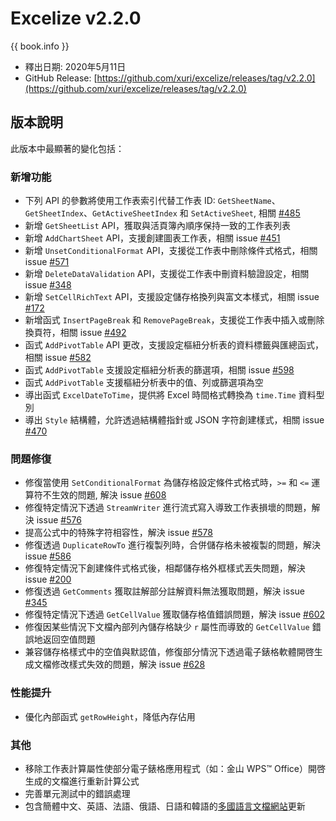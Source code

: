 # Excelize v2.2.0

{{ book.info }}

* 釋出日期: 2020年5月11日
* GitHub Release: [https://github.com/xuri/excelize/releases/tag/v2.2.0](https://github.com/xuri/excelize/releases/tag/v2.2.0)

## 版本說明

此版本中最顯著的變化包括：

### 新增功能

* 下列 API 的參數將使用工作表索引代替工作表 ID: `GetSheetName`、`GetSheetIndex`、`GetActiveSheetIndex` 和 `SetActiveSheet`, 相關 [#485](https://github.com/xuri/excelize/issues/485)
* 新增 `GetSheetList` API，獲取與活頁簿內順序保持一致的工作表列表
* 新增 `AddChartSheet` API，支援創建圖表工作表，相關 issue [#451](https://github.com/xuri/excelize/issues/451)
* 新增 `UnsetConditionalFormat` API，支援從工作表中刪除條件式格式，相關 issue [#571](https://github.com/xuri/excelize/issues/571)
* 新增 `DeleteDataValidation` API，支援從工作表中刪資料驗證設定，相關 issue [#348](https://github.com/xuri/excelize/issues/348)
* 新增 `SetCellRichText` API，支援設定儲存格換列與富文本樣式，相關 issue [#172](https://github.com/xuri/excelize/issues/172)
* 新增函式 `InsertPageBreak` 和 `RemovePageBreak`，支援從工作表中插入或刪除換頁符，相關 issue [#492](https://github.com/xuri/excelize/issues/492)
* 函式 `AddPivotTable` API 更改，支援設定樞紐分析表的資料標籤與匯總函式，相關 issue [#582](https://github.com/xuri/excelize/issues/582)
* 函式 `AddPivotTable` 支援設定樞紐分析表的篩選項，相關 issue [#598](https://github.com/xuri/excelize/issues/598)
* 函式 `AddPivotTable` 支援樞紐分析表中的值、列或篩選項為空
* 導出函式 `ExcelDateToTime`，提供將 Excel 時間格式轉換為 `time.Time` 資料型別
* 導出 `Style` 結構體，允許透過結構體指針或 JSON 字符創建樣式，相關 issue [#470](https://github.com/xuri/excelize/issues/470)

### 問題修復

* 修復當使用 `SetConditionalFormat` 為儲存格設定條件式格式時，`>=` 和 `<=` 運算符不生效的問題, 解決 issue [#608](https://github.com/xuri/excelize/issues/608)
* 修復特定情況下透過 `StreamWriter` 進行流式寫入導致工作表損壞的問題，解決 issue [#576](https://github.com/xuri/excelize/issues/576)
* 提高公式中的特殊字符相容性，解決 issue [#578](https://github.com/xuri/excelize/issues/578)
* 修復透過 `DuplicateRowTo` 進行複製列時，合併儲存格未被複製的問題，解決 issue [#586](https://github.com/xuri/excelize/issues/586)
* 修復特定情況下創建條件式格式後，相鄰儲存格外框樣式丟失問題，解決 issue [#200](https://github.com/xuri/excelize/issues/200)
* 修復透過 `GetComments` 獲取註解部分註解資料無法獲取問題，解決 issue [#345](https://github.com/xuri/excelize/issues/345)
* 修復特定情況下透過 `GetCellValue` 獲取儲存格值錯誤問題，解決 issue [#602](https://github.com/xuri/excelize/issues/602)
* 修復因某些情況下文檔內部列內儲存格缺少 `r` 屬性而導致的 `GetCellValue` 錯誤地返回空值問題
* 兼容儲存格樣式中的空值與默認值，修復部分情況下透過電子錶格軟體開啓生成文檔修改樣式失效的問題，解決 issue [#628](https://github.com/xuri/excelize/issues/628)

### 性能提升

* 優化內部函式 `getRowHeight`，降低內存佔用

### 其他

* 移除工作表計算屬性使部分電子錶格應用程式（如：金山 WPS&trade; Office）開啓生成的文檔進行重新計算公式
* 完善單元測試中的錯誤處理
* 包含簡體中文、英語、法語、俄語、日語和韓語的[多國語言文檔網站](https://xuri.me/excelize)更新
